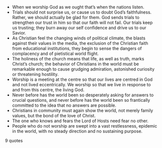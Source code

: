  - When we worship God as we ought that’s when the nations listen.
 - Trials should not surprise us, or cause us to doubt God’s faithfulness. Rather, we should actually be glad for them. God sends trials to strengthen our trust in him so that our faith will not fail. Our trials keep us trusting; they burn away our self confidence and drive us to our Savior.
 - As Christian feel the changing winds of political climate, the blasts against their values in the media, the exclusion of the Christian faith from educational institutions, they begin to sense the dangers of complacency and of pietistical world flight.
 - The holiness of the church means that life, as well as truth, marks Christ’s church; the behavior of Christians in the world must be remarkable enough to cause grudging admiration, astonished curiosity or threatening hostility.
 - Worship is a meeting at the centre so that our lives are centred in God and not lived eccentrically. We worship so that we live in response to and from this centre, the living God.
 - Never before has the world been so desperately asking for answers to crucial questions, and never before has the world been so frantically committed to the idea that no answers are possible.
 - Christians in community must again show the world, not merely family values, but the bond of the love of Christ.
 - The one who knows and fears the Lord of Hosts need fear no other.
 - People who do not worship are swept into a vast restlessness, epidemic in the world, with no steady direction and no sustaining purpose.

9 quotes